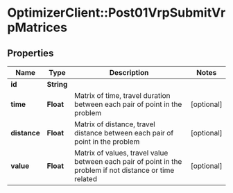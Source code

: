 # OptimizerClient::Post01VrpSubmitVrpMatrices

## Properties
Name | Type | Description | Notes
------------ | ------------- | ------------- | -------------
**id** | **String** |  | 
**time** | **Float** | Matrix of time, travel duration between each pair of point in the problem | [optional] 
**distance** | **Float** | Matrix of distance, travel distance between each pair of point in the problem | [optional] 
**value** | **Float** | Matrix of values, travel value between each pair of point in the problem if not distance or time related | [optional] 


